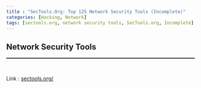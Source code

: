 ```yaml
---
title : "SecTools.Org: Top 125 Network Security Tools (Incomplete)"
categories: [Hacking, Network]
tags: [sectools.org, network security tools, SecTools.org, Incomplete]
---
```



## Network Security Tools
<hr style="border-top: 1px solid;">

<br>

Link : <a href="https://sectools.org/" target="_blank">sectools.org/</a>
